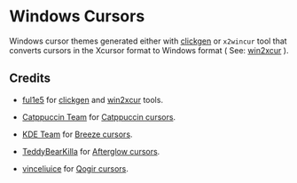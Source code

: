 # Windows Cursors

Windows cursor themes generated either with [clickgen](https://github.com/ful1e5/clickgen) or `x2wincur` tool that converts cursors in the Xcursor format to Windows format ( See: [win2xcur](https://github.com/ful1e5/win2xcur) ).

## Credits

- [ful1e5](https://github.com/ful1e5) for [clickgen](https://github.com/ful1e5/clickgen) and [win2xcur](https://github.com/ful1e5/win2xcur) tools.

- [Catppuccin Team](https://github.com/catppuccin) for [Catppuccin cursors](https://github.com/catppuccin/cursors).

- [KDE Team](https://github.com/KDE) for [Breeze cursors](https://github.com/KDE/breeze).

- [TeddyBearKilla](https://github.com/TeddyBearKilla) for [Afterglow cursors](https://github.com/TeddyBearKilla/Afterglow-Cursors-Recolored).

- [vinceliuice](https://github.com/vinceliuice) for [Qogir cursors](https://github.com/vinceliuice/Qogir-icon-theme).